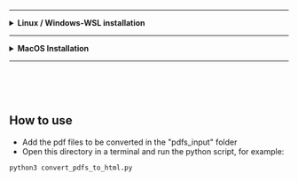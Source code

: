 
<hr />
<details>
<summary><b>Linux / Windows-WSL installation</b></summary>
<hr />

#### 1. Check if python is installed

```
python3 --version
```

If not, `sudo apt install python3`

---

#### 2. Ensure your package list is updated, then install the necessary dependencies:

```
sudo apt update
```

```
sudo apt install -y libfontconfig1 libcairo2 libjpeg-turbo8
```

---

#### 3: Install pdf2htmlEX

Download the latest .deb package of pdf2htmlEX from its [GitHub releases page](https://github.com/pdf2htmlEX/pdf2htmlEX/releases). Navigate inside the downloaded release and install it:

```
sudo apt install ./pdf2htmlEX.deb
```

If you encounter any dependency issues like I did, resolve them with:
```
sudo apt --fix-broken install
```
Confirm that pdf2htmlEX is installed correctly:
```
pdf2htmlEX -v
```
<br />
<br />
<br />
</details>
<hr />
<details> <summary><b>MacOS Installation</b></summary>
<hr />

(I didn't test it myself, but I found some instructions that might work:)

• Install MacPorts:
```
xcode-select --install
```
- After isntalling xcode-select, Visit the [MacPorts Download Page](https://www.macports.org/install.php) to find the appropriate installer for your macOS version, then run the .pkg file installer.
Check if installed correctly with `port version`
<br />


<br />
• Install pdf2htmlex via MacPorts:

```
sudo port install pdf2htmlex
```

- Confirm that pdf2htmlEX is installed correctly using: `pdf2htmlEX -v`
<br />
<br />
<br />
</details>
<hr />
<br />
<br />
<br />

## How to use ##
- Add the pdf files to be converted in the "pdfs_input" folder
- Open this directory in a terminal and run the python script, for example:

```
python3 convert_pdfs_to_html.py
```
